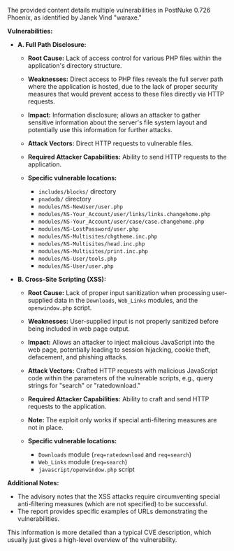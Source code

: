 The provided content details multiple vulnerabilities in PostNuke 0.726 Phoenix, as identified by Janek Vind "waraxe."

**Vulnerabilities:**

*   **A. Full Path Disclosure:**
    *   **Root Cause:** Lack of access control for various PHP files within the application's directory structure.
    *   **Weaknesses:** Direct access to PHP files reveals the full server path where the application is hosted, due to the lack of proper security measures that would prevent access to these files directly via HTTP requests.
    *   **Impact:** Information disclosure; allows an attacker to gather sensitive information about the server's file system layout and potentially use this information for further attacks.
    *   **Attack Vectors:** Direct HTTP requests to vulnerable files.
    *   **Required Attacker Capabilities:** Ability to send HTTP requests to the application.

    *   **Specific vulnerable locations:**
        *   `includes/blocks/` directory
        *   `pnadodb/` directory
        *   `modules/NS-NewUser/user.php`
        *   `modules/NS-Your_Account/user/links/links.changehome.php`
        *    `modules/NS-Your_Account/user/case/case.changehome.php`
        *   `modules/NS-LostPassword/user.php`
        *    `modules/NS-Multisites/chgtheme.inc.php`
        *    `modules/NS-Multisites/head.inc.php`
        *   `modules/NS-Multisites/print.inc.php`
        *   `modules/NS-User/tools.php`
        *   `modules/NS-User/user.php`

*   **B. Cross-Site Scripting (XSS):**
    *   **Root Cause:** Lack of proper input sanitization when processing user-supplied data in the `Downloads`, `Web_Links` modules, and the `openwindow.php` script.
    *   **Weaknesses:** User-supplied input is not properly sanitized before being included in web page output.
    *   **Impact:** Allows an attacker to inject malicious JavaScript into the web page, potentially leading to session hijacking, cookie theft, defacement, and phishing attacks.
    *   **Attack Vectors:** Crafted HTTP requests with malicious JavaScript code within the parameters of the vulnerable scripts, e.g., query strings for "search" or "ratedownload."
    *   **Required Attacker Capabilities:** Ability to craft and send HTTP requests to the application.
    *   **Note:** The exploit only works if special anti-filtering measures are not in place.

    *   **Specific vulnerable locations:**
        *   `Downloads` module (`req=ratedownload` and `req=search`)
        *   `Web_Links` module (`req=search`)
         *   `javascript/openwindow.php` script

**Additional Notes:**

*   The advisory notes that the XSS attacks require circumventing special anti-filtering measures (which are not specified) to be successful.
*   The report provides specific examples of URLs demonstrating the vulnerabilities.

This information is more detailed than a typical CVE description, which usually just gives a high-level overview of the vulnerability.
